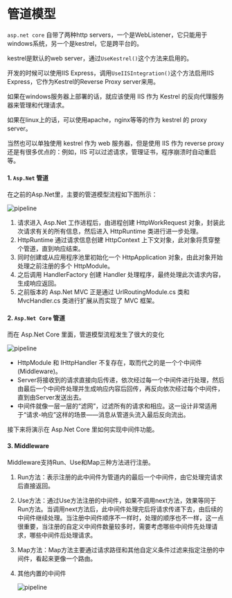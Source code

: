 # 管道模型

`asp.net core` 自带了两种http servers，一个是WebListener，它只能用于windows系统，另一个是kestrel，它是跨平台的。  

kestrel是默认的web server，通过`UseKestrel()`这个方法来启用的。  

开发的时候可以使用IIS Express，调用`UseIISIntegration()`这个方法启用IIS Express，它作为Kestrel的Reverse Proxy server来用。

如果在windows服务器上部署的话，就应该使用 IIS 作为 Kestrel 的反向代理服务器来管理和代理请求。  

如果在linux上的话，可以使用apache，nginx等等的作为 kestrel 的 proxy server。  

当然也可以单独使用 kestrel 作为 web 服务器，但是使用 IIS 作为 reverse proxy 还是有很多优点的：例如，IIS 可以过滤请求，管理证书，程序崩溃时自动重启等。

#### 1. `Asp.Net` 管道

在之前的Asp.Net里，主要的管道模型流程如下图所示：

![pipeline](../../Resources/dotnet2.png)

1. 请求进入 Asp.Net 工作进程后，由进程创建 HttpWorkRequest 对象，封装此次请求有关的所有信息，然后进入 HttpRuntime 类进行进一步处理。  
2. HttpRuntime 通过请求信息创建 HttpContext 上下文对象，此对象将贯穿整个管道，直到响应结束。
3. 同时创建或从应用程序池里初始化一个 HttpApplication 对象，由此对象开始处理之前注册的多个 HttpModule。
4. 之后调用 HandlerFactory 创建 Handler 处理程序，最终处理此次请求内容，生成响应返回。
5. 之前版本的 Asp.Net MVC 正是通过 UrlRoutingModule.cs 类和 MvcHandler.cs 类进行扩展从而实现了 MVC 框架。

#### 2. `Asp.Net Core` 管道

而在 Asp.Net Core 里面，管道模型流程发生了很大的变化

![pipeline](../../Resources/dotnet3.png)

- HttpModule 和 IHttpHandler 不复存在，取而代之的是一个个中间件(Middleware)。  
- Server将接收到的请求直接向后传递，依次经过每一个中间件进行处理，然后由最后一个中间件处理并生成响应内容后回传，再反向依次经过每个中间件，直到由Server发送出去。  
- 中间件就像一层一层的“滤网”，过滤所有的请求和相应。这一设计非常适用于“请求-响应”这样的场景——消息从管道头流入最后反向流出。

接下来将演示在 Asp.Net Core 里如何实现中间件功能。

#### 3. Middleware

Middleware支持Run、Use和Map三种方法进行注册。

1. Run方法：表示注册的此中间件为管道内的最后一个中间件，由它处理完请求后直接返回。

2. Use方法：通过Use方法注册的中间件，如果不调用next方法，效果等同于Run方法。当调用next方法后，此中间件处理完后将请求传递下去，由后续的中间件继续处理。当注册中间件顺序不一样时，处理的顺序也不一样，这一点很重要，当注册的自定义中间件数量较多时，需要考虑哪些中间件先处理请求，哪些中间件后处理请求。

3. Map方法：Map方法主要通过请求路径和其他自定义条件过滤来指定注册的中间件，看起来更像一个路由。

4. 其他内置的中间件

   ![pipeline](../../Resources/dotnet4.png)